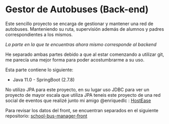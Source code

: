 # Gestor de Autobuses (Back-end)

Este sencillo proyecto se encarga de gestionar y mantener una red de autobuses. Manteniendo su ruta, supervisión además de alumnos y padres correspondientes a los mismos. 

_La parte en la que te encuentras ahora mismo corresponde al backend_ 

He separado ambas partes debido a que al estar comenzando a utilizar git, me parecía una mejor forma para poder acostumbrarme a su uso.

Esta parte contiene lo siguiente:

- Java 11.0 - SpringBoot (2.7.8)

No utilizo JPA para este proyecto, en su lugar uso JDBC para ver un proyecto de mayor escala que utiliza JPA teneis este proyecto de una red social de eventos que realizé junto mi amigo @enriquedlc : [HostEase](https://github.com/enriquedlc/HostEase)

Para revisar los datos del front, se encuentran separados en el siguiente repositorio: [school-bus-manager-front](https://github.com/mochyfm/school-bus-manager-front)